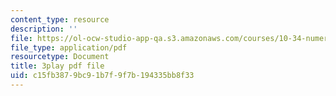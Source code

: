 ```yaml
---
content_type: resource
description: ''
file: https://ol-ocw-studio-app-qa.s3.amazonaws.com/courses/10-34-numerical-methods-applied-to-chemical-engineering-fall-2015/c15fb3879bc91b7f9f7b194335bb8f33_42TkHA__6bk.pdf
file_type: application/pdf
resourcetype: Document
title: 3play pdf file
uid: c15fb387-9bc9-1b7f-9f7b-194335bb8f33
---
```

